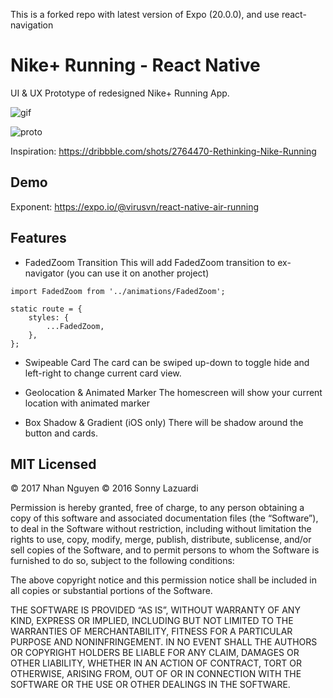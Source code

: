 This is a forked repo with latest version of Expo (20.0.0), and use react-navigation

# Nike+ Running - React Native

UI & UX Prototype of redesigned Nike+ Running App.

![gif](http://i.giphy.com/l3vR7vOmGZYEZwUbC.gif)

![proto](https://d13yacurqjgara.cloudfront.net/users/68551/screenshots/2764470/ezgif-3422165510.gif)

Inspiration: https://dribbble.com/shots/2764470-Rethinking-Nike-Running

## Demo

Exponent: https://expo.io/@virusvn/react-native-air-running

## Features

- FadedZoom Transition
This will add FadedZoom transition to ex-navigator (you can use it on another project)

```
import FadedZoom from '../animations/FadedZoom';

static route = {
    styles: {
        ...FadedZoom,
    },
};
```

- Swipeable Card
The card can be swiped up-down to toggle hide and left-right to change current card view.

- Geolocation & Animated Marker
The homescreen will show your current location with animated marker

- Box Shadow & Gradient
(iOS only) There will be shadow around the button and cards.

## MIT Licensed

© 2017 Nhan Nguyen
© 2016 Sonny Lazuardi

Permission is hereby granted, free of charge, to any person obtaining a copy of this software and associated documentation files (the “Software”), to deal in the Software without restriction, including without limitation the rights to use, copy, modify, merge, publish, distribute, sublicense, and/or sell copies of the Software, and to permit persons to whom the Software is furnished to do so, subject to the following conditions:

The above copyright notice and this permission notice shall be included in all copies or substantial portions of the Software.

THE SOFTWARE IS PROVIDED “AS IS”, WITHOUT WARRANTY OF ANY KIND, EXPRESS OR IMPLIED, INCLUDING BUT NOT LIMITED TO THE WARRANTIES OF MERCHANTABILITY, FITNESS FOR A PARTICULAR PURPOSE AND NONINFRINGEMENT. IN NO EVENT SHALL THE AUTHORS OR COPYRIGHT HOLDERS BE LIABLE FOR ANY CLAIM, DAMAGES OR OTHER LIABILITY, WHETHER IN AN ACTION OF CONTRACT, TORT OR OTHERWISE, ARISING FROM, OUT OF OR IN CONNECTION WITH THE SOFTWARE OR THE USE OR OTHER DEALINGS IN THE SOFTWARE.
